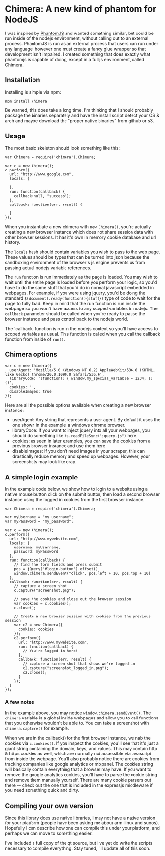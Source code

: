 # Chimera: A new kind of phantom for NodeJS

I was inspired by [PhantomJS](http://phantomjs.org) and wanted something similar, but could be run inside of the nodejs
environment, without calling out to an external process.  PhantomJS is run as an external process that users can run
under any language, however one must create a fancy glue wrapper so that development isn't impaired.  I created
something that does exactly what phantomjs is capable of doing, except in a full js environment, called Chimera.

## Installation

Installing is simple via npm:

    npm install chimera
    
Be warned, this does take a long time.  I'm thinking that I should probably package the binaries separately and have 
the install script detect your OS & arch and maybe download the "proper native binaries" from github or s3.

## Usage

The most basic skeleton should look something like this:

    var Chimera = require('chimera').Chimera;

    var c = new Chimera();
    c.perform({
      url: "http://www.google.com",
      locals: {

      },
      run: function(callback) {
        callback(null, "success");
      },
      callback: function(err, result) {
    
      }
    });

When you instantiate a new chimera with `new Chimera()`, you're actually creating a new browser instance which does
not share session data with other browser sessions.  It has it's own in memory cookie database and url history.  

The `locals` hash should contain variables you wish to pass to the web page.  These values should be types that can be
turned into json because the sandboxing environment of the browser's js engine prevents us from passing actual nodejs
variable references.

The `run` function is run immediately as the page is loaded.  You may wish to wait until the entire page is loaded 
before you perform your logic, so you'd have to do the same stuff that you'd do in normal javascript embedded in
webpages.  For example, if you were using jquery, you'd be doing the standard `$(document).ready(function(){stuff})`
type of code to wait for the page to fully load.  Keep in mind that the run function is run inside the webpage
so you won't have access to any scoped variables in nodejs.  The `callback` parameter should be called when you're
ready to pause the browser instance and pass control back to the nodejs world.

The 'callback' function is run in the nodejs context so you'll have access to scoped variables as usual.  This 
function is called when you call the callback function from inside of `run()`.

## Chimera options

    var c = new Chimera({
      userAgent: 'Mozilla/5.0 (Windows NT 6.2) AppleWebKit/536.6 (KHTML, like Gecko) Chrome/20.0.1090.0 Safari/536.6',
      libraryCode: '(function() { window.my_special_variable = 1234; })()',
      cookies: '',
      disableImages: true
    });
    
Here are all the possible options available when creating a new browser instance:

- userAgent: Any string that represents a user agent.  By default it uses the one shown in the example, a windows chrome browser.
- libraryCode: If you want to inject jquery into all your webpages, you should do something like `fs.readFileSync("jquery.js")` here.
- cookies: as seen in later examples, you can save the cookies from a previous browser instance and use them here
- disableImages: If you don't need images in your scraper, this can drastically reduce memory and speed up webpages.  However, your screenshots may look like crap.

## A simple login example

In the example code below, we show how to login to a website using a native mouse button click on the submit button, then load a second
browser instance using the logged in cookies from the first browser instance.

    var Chimera = require('chimera').Chimera;

    var myUsername = "my_username";
    var myPassword = "my_password";

    var c = new Chimera();
    c.perform({
      url: "http://www.mywebsite.com",
      locals: {
        username: myUsername,
        password: myPassword
      },
      run: function(callback) {
        // find the form fields and press submit
        pos = jQuery('#login-button').offset()
        window.chimera.sendEvent("click", pos.left + 10, pos.top + 10)
      },
      callback: function(err, result) {
        // capture a screen shot
        c.capture("screenshot.png");

        // save the cookies and close out the browser session
        var cookies = c.cookies();
        c.close();
    
        // Create a new browser session with cookies from the previous session
        var c2 = new Chimera({
          cookies: cookies
        });
        c2.perform({
          url: "http://www.mywebsite.com",
          run: function(callback) {
            // You're logged in here!
          },
          callback: function(err, result) {
            // capture a screen shot that shows we're logged in
            c2.capture("screenshot_logged_in.png");
            c2.close();
          }
        });
      }
    });
    
### A few notes

In the example above, you may notice `window.chimera.sendEvent()`.  The `chimera` variable is a global inside webpages and
allow you to call functions that you otherwise wouldn't be able to.  You can take a screenshot with `chimera.capture()` for
example.

When we are in the callback() for the first browser instance, we nab the cookies via `c.cookies()`.  If you inspect the
cookies, you'll see that it's just a giant string containing the domain, keys, and values.  This may contain http & https
cookies as well, which are normally not accessible via javascript from inside the webpage.  You'll also probably notice
there are cookies from tracking companies like google analytics or mixpanel.  The cookies string will basically contain
everything that a browser may have.  If you want to remove the google analytics cookies, you'll have to parse the cookie
string and remove them manually yourself.  There are many cookie parsers out there -- check out the one that is included in
the expressjs middleware if you need something quick and dirty.

## Compiling your own version

Since this library does use native libraries, I may not have a native version for your platform (people have been asking
me about arm-linux and sunos).  Hopefully I can describe how one can compile this under your platform, and perhaps we can
move to something easier.  

I've included a full copy of the qt source, but I've yet do write the scripts necessary to compile everything.  Stay tuned,
I'll update all of this soon.
